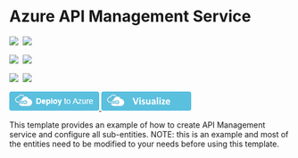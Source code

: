 # Azure API Management Service

<IMG SRC="https://azbotstorage.blob.core.windows.net/badges/201-api-management-create-all-resources/PublicLastTestDate.svg" />&nbsp;
<IMG SRC="https://azbotstorage.blob.core.windows.net/badges/201-api-management-create-all-resources/PublicDeployment.svg" />&nbsp;

<IMG SRC="https://azbotstorage.blob.core.windows.net/badges/201-api-management-create-all-resources/FairfaxLastTestDate.svg" />&nbsp;
<IMG SRC="https://azbotstorage.blob.core.windows.net/badges/201-api-management-create-all-resources/FairfaxDeployment.svg" />&nbsp;

<IMG SRC="https://azbotstorage.blob.core.windows.net/badges/201-api-management-create-all-resources/BestPracticeResult.svg" />&nbsp;
<IMG SRC="https://azbotstorage.blob.core.windows.net/badges/201-api-management-create-all-resources/CredScanResult.svg" />&nbsp;

<a href="https://portal.azure.com/#create/Microsoft.Template/uri/https%3A%2F%2Fraw.githubusercontent.com%2Fazure%2Fazure-quickstart-templates%2Fmaster%2F201-api-management-create-all-resources%2Fazuredeploy.json" target="_blank">
    <img src="https://raw.githubusercontent.com/Azure/azure-quickstart-templates/master/1-CONTRIBUTION-GUIDE/images/deploytoazure.png"/>
</a>
<a href="http://armviz.io/#/?load=https%3A%2F%2Fraw.githubusercontent.com%2FAzure%2Fazure-quickstart-templates%2Fmaster%2F201-api-management-create-all-resources%2Fazuredeploy.json" target="_blank">
    <img src="https://raw.githubusercontent.com/Azure/azure-quickstart-templates/master/1-CONTRIBUTION-GUIDE/images/visualizebutton.png"/>
</a>

This template provides an example of how to create API Management service and configure all sub-entities. NOTE: this is an example and most of the entities need to be modified to your needs before using this template.
